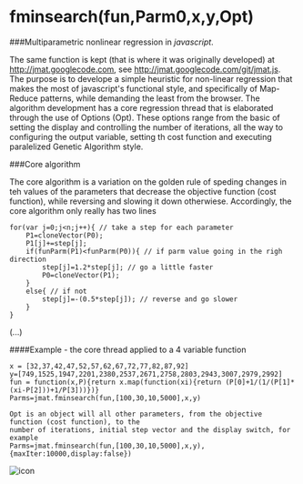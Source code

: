 

# fminsearch(fun,Parm0,x,y,Opt)

###Multiparametric nonlinear regression in *javascript*.

The same function is kept (that is where it was originally developed) at <http://jmat.googlecode.com>, see <http://jmat.googlecode.com/git/jmat.js>. The purpose is to develope a simple heuristic for non-linear regression that makes the most of javascript's functional style, and specifically of Map-Reduce patterns, while demanding the least from the browser. The algorithm development has a core regression thread that is elaborated through the use of Options (Opt). These options range from the basic of setting the display and controlling the number of iterations, all the way to configuring the output variable, setting th cost function and executing paralelized Genetic Algorithm style.

###Core algorithm

The core algorithm is a variation on the golden rule of speding changes in teh values of the parameters that decrease the objective function (cost function), while reversing and slowing it down otherwiese. Accordingly, the core algorithm only really has two lines

```
for(var j=0;j<n;j++){ // take a step for each parameter
	P1=cloneVector(P0);
	P1[j]+=step[j];
	if(funParm(P1)<funParm(P0)){ // if parm value going in the righ direction
		step[j]=1.2*step[j]; // go a little faster
		P0=cloneVector(P1);
	}
	else{ // if not
		step[j]=-(0.5*step[j]); // reverse and go slower
	}	
} 
```

	
(...)

####Example - the core thread applied to a 4 variable function

	x = [32,37,42,47,52,57,62,67,72,77,82,87,92]
	y=[749,1525,1947,2201,2380,2537,2671,2758,2803,2943,3007,2979,2992]
	fun = function(x,P){return x.map(function(xi){return (P[0]+1/(1/(P[1]*(xi-P[2]))+1/P[3]))})}
	Parms=jmat.fminsearch(fun,[100,30,10,5000],x,y)
	
	Opt is an object will all other parameters, from the objective function (cost function), to the 
	number of iterations, initial step vector and the display switch, for example
	Parms=jmat.fminsearch(fun,[100,30,10,5000],x,y),{maxIter:10000,display:false})
![icon](https://github.com/jonasalmeida/fminsearch/raw/master/fit.png)